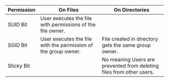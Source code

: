 | Permission  | On Files  | On Directories  |
| ----------- | --------- | --------------- |
| SUID Bit  |	User executes the file with permissions of the file owner.  |  |
| SGID Bit  |	User executes the file with the permission of the group owner.  | File created in directory gets the same group owner.  |
| Sticky Bit  |	  | No meaning	Users are prevented from deleting files from other users. |
